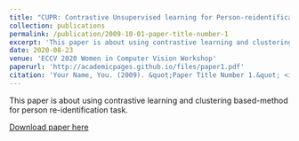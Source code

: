 ```yaml
---
title: "CUPR: Contrastive Unsupervised learning for Person-reidentification"
collection: publications
permalink: /publication/2009-10-01-paper-title-number-1
excerpt: 'This paper is about using contrastive learning and clustering based-method for person re-identification task.'
date: 2020-08-23
venue: 'ECCV 2020 Women in Computer Vision Workshop'
paperurl: 'http://academicpages.github.io/files/paper1.pdf'
citation: 'Your Name, You. (2009). &quot;Paper Title Number 1.&quot; <i>Journal 1</i>. 1(1).'
---
```

This paper is about using contrastive learning and clustering based-method for person re-identification task.

[Download paper here](http://academicpages.github.io/files/paper1.pdf)


